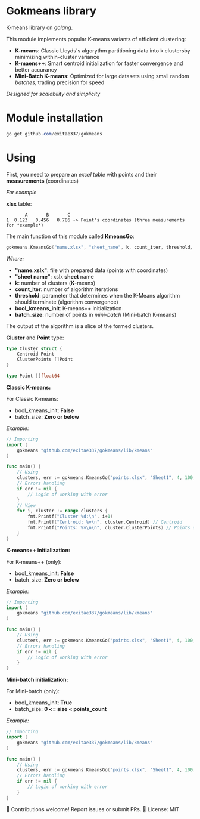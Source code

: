 # Gokmeans library
K-means library on *golang*.

This module implements popular K-means variants of efficient clustering:

- **K-means**: Classic Lloyds's algorythm partitioning data into k clustersby minimizing within-cluster variance
- **K-maens++**: Smart centroid initialization for faster convergence and better accurancy
- **Mini-Batch K-means**: Optimized for large datasets using small random *batches*, trading precision for speed 

*Designed for scalability and simplicity*

# Module installation

``` PowerShell
go get github.com/exitae337/gokmeans 
```

# Using

First, you need to prepare an *excel table* with points and their **measurements** (coordinates)

*For example*

**xlsx** table:

```
       A       B       C
1  0.123   0.456   0.786 -> Point's coordinates (three measurements for *example*)
```



The main function of this module called **KmeansGo**:
``` Go
gokmeans.KmeansGo("name.xlsx", "sheet_name", k, count_iter, threshold, bool_kmeans_init, batch_size)
```

*Where:*
- **"name.xslx"**: file with prepared data (points with coordinates)
- **"sheet name"**: xslx **sheet** name
- **k**: number of clusters (**K**-means)
- **count_iter**: number of algorithm iterations
- **threshold**: parameter that determines when the K-Means algorithm should terminate (algorithm convergence)
- **bool_kmeans_init**: K-means++ initialization
- **batch_size**: number of points in *mini-batch* (Mini-batch K-means)

The output of the algorithm is a slice of the formed clusters.

**Cluster** and **Point** type:

``` Go
type Cluster struct {
	Centroid Point
	ClusterPoints []Point
}

type Point []float64
```


**Classic K-means:**

For Classic K-means:
- bool_kmeans_init: **False**
- batch_size: **Zero or below**

*Example:*

``` Go
// Importing
import (
	gokmeans "github.com/exitae337/gokmeans/lib/kmeans"
)

func main() {
    // Using
    clusters, err := gokmeans.KmeansGo("points.xlsx", "Sheet1", 4, 100, 0.001, false, 0)
	// Errors handling
    if err != nil {
		// Logic of working with error
	}
	// View
	for i, cluster := range clusters {
		fmt.Printf("Cluster %d:\n", i+1)
		fmt.Printf("Centroid: %v\n", cluster.Centroid) // Centroid
		fmt.Printf("Points: %v\n\n", cluster.ClusterPoints) // Points of Cluster
	}
}
```

**K-means++ initialization:**

For K-means++ (only):
- bool_kmeans_init: **False**
- batch_size: **Zero or below**

*Example:*

``` Go
// Importing
import (
	gokmeans "github.com/exitae337/gokmeans/lib/kmeans"
)

func main() {
    // Using
    clusters, err := gokmeans.KmeansGo("points.xlsx", "Sheet1", 4, 100, 0.001, true, 0) // Mini-batch size = 0
	// Errors handling
    if err != nil {
		// Logic of working with error
	}
}
```

**Mini-batch initialization:**

For Mini-batch (only):
- bool_kmeans_init: **True**
- batch_size: **0 <= size < points_count**

*Example:*

``` Go
// Importing
import (
	gokmeans "github.com/exitae337/gokmeans/lib/kmeans"
)

func main() {
    // Using
    clusters, err := gokmeans.KmeansGo("points.xlsx", "Sheet1", 4, 100, 0.001, false, 6) // No K-means++ init
	// Errors handling
    if err != nil {
		// Logic of working with error
	}
}
```

🔧 Contributions welcome! Report issues or submit PRs.
📜 License: MIT
